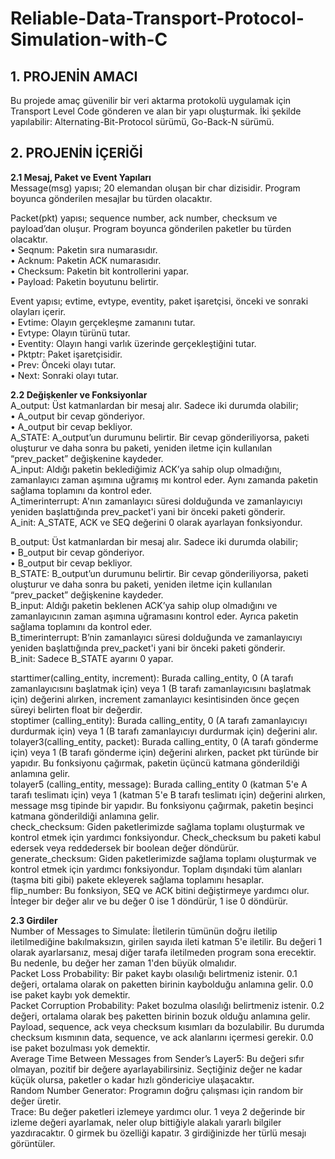 # Reliable-Data-Transport-Protocol-Simulation-with-C
## 1. PROJENİN AMACI
Bu projede amaç güvenilir bir veri aktarma protokolü uygulamak için Transport Level Code gönderen ve alan bir yapı oluşturmak. İki şekilde yapılabilir: Alternating-Bit-Protocol sürümü, Go-Back-N sürümü.

## 2.	PROJENİN İÇERİĞİ

**2.1	Mesaj, Paket ve Event Yapıları** <br>
Message(msg) yapısı; 20 elemandan oluşan bir char dizisidir. Program boyunca gönderilen mesajlar bu türden olacaktır. <br>

Packet(pkt) yapısı; sequence number, ack number, checksum ve payload’dan oluşur. Program boyunca gönderilen paketler bu türden olacaktır. <br>
•	Seqnum: Paketin sıra numarasıdır. <br>
•	Acknum: Paketin ACK numarasıdır. <br>
•	Checksum: Paketin bit kontrollerini yapar. <br>
•	Payload: Paketin boyutunu belirtir. <br>

Event yapısı; evtime, evtype, eventity, paket işaretçisi, önceki ve sonraki olayları içerir. <br>
•	Evtime: Olayın gerçekleşme zamanını tutar. <br>
•	Evtype: Olayın türünü tutar. <br>
•	Eventity: Olayın hangi varlık üzerinde gerçekleştiğini tutar. <br>
•	Pktptr: Paket işaretçisidir. <br>
•	Prev: Önceki olayı tutar. <br>
•	Next: Sonraki olayı tutar. <br>

**2.2	Değişkenler ve Fonksiyonlar** <br>
A_output: Üst katmanlardan bir mesaj alır. Sadece iki durumda olabilir; <br>
•	A_output bir cevap gönderiyor. <br>
•	A_output bir cevap bekliyor. <br>
A_STATE: A_output’un durumunu belirtir. Bir cevap gönderiliyorsa, paketi oluşturur ve daha sonra bu paketi, yeniden iletme için kullanılan “prev_packet” değişkenine kaydeder. <br> 
A_input: Aldığı paketin beklediğimiz ACK’ya sahip olup olmadığını, zamanlayıcı zaman aşımına uğramış mı kontrol eder. Aynı zamanda paketin sağlama toplamını da kontrol eder. <br> 
A_timerinterrupt: A'nın zamanlayıcı süresi dolduğunda ve zamanlayıcıyı yeniden başlattığında prev_packet'i yani bir önceki paketi gönderir. <br>
A_init: A_STATE, ACK ve SEQ değerini 0 olarak ayarlayan fonksiyondur. <br>

B_output: Üst katmanlardan bir mesaj alır. Sadece iki durumda olabilir; <br>
•	B_output bir cevap gönderiyor. <br>
•	B_output bir cevap bekliyor. <br>
B_STATE: B_output’un durumunu belirtir. Bir cevap gönderiliyorsa, paketi oluşturur ve daha sonra bu paketi, yeniden iletme için kullanılan “prev_packet” değişkenine kaydeder. <br> 
B_input: Aldığı paketin beklenen ACK’ya sahip olup olmadığını ve zamanlayıcının zaman aşımına uğramasını kontrol eder. Ayrıca paketin sağlama toplamını da kontrol eder. <br>
B_timerinterrupt: B’nin zamanlayıcı süresi dolduğunda ve zamanlayıcıyı yeniden başlattığında prev_packet'i yani bir önceki paketi gönderir. <br>
B_init: Sadece B_STATE ayarını 0 yapar. <br>

starttimer(calling_entity, increment): Burada calling_entity, 0 (A tarafı zamanlayıcısını başlatmak için) veya 1 (B tarafı zamanlayıcısını başlatmak için) değerini alırken, increment zamanlayıcı kesintisinden önce geçen süreyi belirten float bir değerdir. <br>
stoptimer (calling_entity): Burada calling_entity, 0 (A tarafı zamanlayıcıyı durdurmak için) veya 1 (B tarafı zamanlayıcıyı durdurmak için) değerini alır. <br>
tolayer3(calling_entity, packet): Burada calling_entity, 0 (A tarafı gönderme için) veya 1 (B tarafı gönderme için) değerini alırken, packet pkt türünde bir yapıdır. Bu fonksiyonu çağırmak, paketin üçüncü katmana gönderildiği anlamına gelir. <br>
tolayer5 (calling_entity, message): Burada calling_entity 0 (katman 5'e A tarafı teslimatı için) veya 1 (katman 5'e B tarafı teslimatı için) değerini alırken, message msg tipinde bir yapıdır. Bu fonksiyonu çağırmak, paketin beşinci katmana gönderildiği anlamına gelir. <br>
check_checksum: Giden paketlerimizde sağlama toplamı oluşturmak ve kontrol etmek için yardımcı fonksiyondur. Check_checksum bu paketi kabul edersek veya reddedersek bir boolean değer döndürür.  <br>
generate_checksum: Giden paketlerimizde sağlama toplamı oluşturmak ve kontrol etmek için yardımcı fonksiyondur. Toplam dışındaki tüm alanları (taşma biti gibi) pakete ekleyerek sağlama toplamını hesaplar. <br>
flip_number: Bu fonksiyon, SEQ ve ACK bitini değiştirmeye yardımcı olur. İnteger bir değer alır ve bu değer 0 ise 1 döndürür, 1 ise 0 döndürür. <br>

**2.3	Girdiler** <br>
Number of Messages to Simulate: İletilerin tümünün doğru iletilip iletilmediğine bakılmaksızın, girilen sayıda ileti katman 5'e iletilir. Bu değeri 1 olarak ayarlarsanız, mesaj diğer tarafa iletilmeden program sona erecektir. Bu nedenle, bu değer her zaman 1'den büyük olmalıdır. <br>
Packet Loss Probability: Bir paket kaybı olasılığı belirtmeniz istenir. 0.1 değeri, ortalama olarak on paketten birinin kaybolduğu anlamına gelir. 0.0 ise paket kaybı yok demektir. <br>
Packet Corruption Probability: Paket bozulma olasılığı belirtmeniz istenir. 0.2 değeri, ortalama olarak beş paketten birinin bozuk olduğu anlamına gelir. Payload, sequence, ack veya checksum kısımları da bozulabilir. Bu durumda checksum kısmının data, sequence, ve ack alanlarını içermesi gerekir. 0.0 ise paket bozulması yok demektir. <br>
Average Time Between Messages from Sender’s Layer5: Bu değeri sıfır olmayan, pozitif bir değere ayarlayabilirsiniz. Seçtiğiniz değer ne kadar küçük olursa, paketler o kadar hızlı göndericiye ulaşacaktır. <br>
Random Number Generator: Programın doğru çalışması için random bir değer üretir. <br>
Trace: Bu değer paketleri izlemeye yardımcı olur. 1 veya 2 değerinde bir izleme değeri ayarlamak, neler olup bittiğiyle alakalı yararlı bilgiler yazdıracaktır. 0 girmek bu özelliği kapatır. 3 girdiğinizde her türlü mesajı görüntüler. <br>

